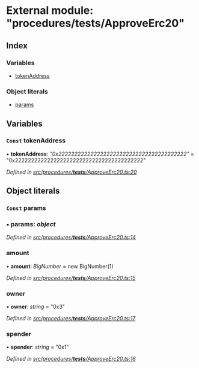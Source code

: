 # External module: "procedures/**tests**/ApproveErc20"

## Index

### Variables

- [tokenAddress](_procedures___tests___approveerc20_.md#const-tokenaddress)

### Object literals

- [params](_procedures___tests___approveerc20_.md#const-params)

## Variables

### `Const` tokenAddress

• **tokenAddress**: _"0x2222222222222222222222222222222222222222"_ = "0x2222222222222222222222222222222222222222"

_Defined in [src/procedures/**tests**/ApproveErc20.ts:20](https://github.com/PolymathNetwork/polymath-sdk/blob/660aba8/src/procedures/__tests__/ApproveErc20.ts#L20)_

## Object literals

### `Const` params

### ▪ **params**: _object_

_Defined in [src/procedures/**tests**/ApproveErc20.ts:14](https://github.com/PolymathNetwork/polymath-sdk/blob/660aba8/src/procedures/__tests__/ApproveErc20.ts#L14)_

### amount

• **amount**: _BigNumber_ = new BigNumber(1)

_Defined in [src/procedures/**tests**/ApproveErc20.ts:15](https://github.com/PolymathNetwork/polymath-sdk/blob/660aba8/src/procedures/__tests__/ApproveErc20.ts#L15)_

### owner

• **owner**: _string_ = "0x3"

_Defined in [src/procedures/**tests**/ApproveErc20.ts:17](https://github.com/PolymathNetwork/polymath-sdk/blob/660aba8/src/procedures/__tests__/ApproveErc20.ts#L17)_

### spender

• **spender**: _string_ = "0x1"

_Defined in [src/procedures/**tests**/ApproveErc20.ts:16](https://github.com/PolymathNetwork/polymath-sdk/blob/660aba8/src/procedures/__tests__/ApproveErc20.ts#L16)_
